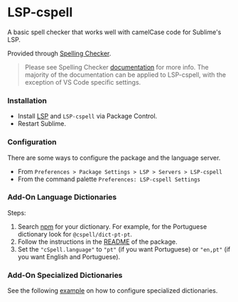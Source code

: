 # LSP-cspell

A basic spell checker that works well with camelCase code for Sublime's LSP.

Provided through [Spelling Checker](https://github.com/streetsidesoftware/vscode-spell-checker).

> Please see Spelling Checker [documentation](https://github.com/streetsidesoftware/vscode-spell-checker) for more info. The majority of the documentation can be applied to LSP-cspell, with the exception of VS Code specific settings.

### Installation

* Install [LSP](https://packagecontrol.io/packages/LSP) and `LSP-cspell` via Package Control.
* Restart Sublime.

### Configuration

There are some ways to configure the package and the language server.

- From `Preferences > Package Settings > LSP > Servers > LSP-cspell`
- From the command palette `Preferences: LSP-cspell Settings`

### Add-On Language Dictionaries

Steps:
1. Search [npm](https://www.npmjs.com/search?q=%40cspell%2Fdict-) for your dictionary. For example, for the Portuguese dictionary look for `@cspell/dict-pt-pt`.
2. Follow the instructions in the [README](https://www.npmjs.com/package/cspell-dict-pt-pt#user-content-installation) of the package.
3. Set the `"cSpell.language"` to `"pt"` (if you want Portuguese) or `"en,pt"` (if you want English and Portuguese).

### Add-On Specialized Dictionaries

See the following [example](./examples/add-on-specialized-dictionaries) on how to configure specialized dictionaries.
